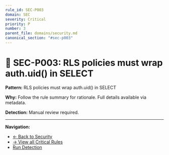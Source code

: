 ```yaml
---
rule_id: SEC-P003
domain: SEC
severity: Critical
priority: P
number: 3
parent_file: domains/security.md
canonical_section: "#sec-p003"
---
```


# 🔴 SEC-P003: RLS policies must wrap auth.uid() in SELECT

**Pattern:** RLS policies must wrap auth.uid() in SELECT

**Why:** Follow the rule summary for rationale. Full details available via metadata.

**Detection:** Manual review required.

---

**Navigation:**
- [← Back to Security](../security.md#sec-p003)
- [→ View all Critical Rules](README.md)
- [Run Detection](../../_automation/detect-sec-violations.sh)
